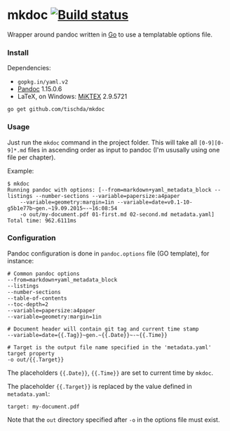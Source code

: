﻿# mkdoc [![Build status](https://ci.appveyor.com/api/projects/status/61kyx64nk6gnqpk0?svg=true)](https://ci.appveyor.com/project/tischda/mkdoc)

Wrapper around pandoc written in [Go](https://www.golang.org) to use a templatable options file.

### Install

Dependencies:

* `gopkg.in/yaml.v2`
* [Pandoc](https://github.com/jgm/pandoc/releases) 1.15.0.6
* LaTeX, on Windows: [MiKTEX](http://miktex.org/download) 2.9.5721

~~~
go get github.com/tischda/mkdoc
~~~

### Usage

Just run the `mkdoc` command in the project folder. This will take all `[0-9][0-9]*.md` files in ascending order
as input to pandoc (I'm ususally using one file per chapter).

Example:

~~~
$ mkdoc
Running pandoc with options: [--from=markdown+yaml_metadata_block --listings --number-sections --variable=papersize:a4paper
    --variable=geometry:margin=1in --variable=date=v0.1-10-g5b1e77b~gen.~19.09.2015~-~16:08:54
    -o out/my-document.pdf 01-first.md 02-second.md metadata.yaml]
Total time: 962.6111ms
~~~


### Configuration

Pandoc configuration is done in `pandoc.options` file (GO template), for instance:

~~~
# Common pandoc options
--from=markdown+yaml_metadata_block
--listings
--number-sections
--table-of-contents
--toc-depth=2
--variable=papersize:a4paper
--variable=geometry:margin=1in

# Document header will contain git tag and current time stamp
--variable=date={{.Tag}}~gen.~{{.Date}}~-~{{.Time}}

# Target is the output file name specified in the 'metadata.yaml' target property
-o out/{{.Target}}
~~~

The placeholders `{{.Date}}`, `{{.Time}}` are set to current time by `mkdoc`.

The placeholder `{{.Target}}` is replaced by the value defined in `metadata.yaml`:

~~~
target: my-document.pdf
~~~

Note that the `out` directory specified after `-o` in the options file must exist.

